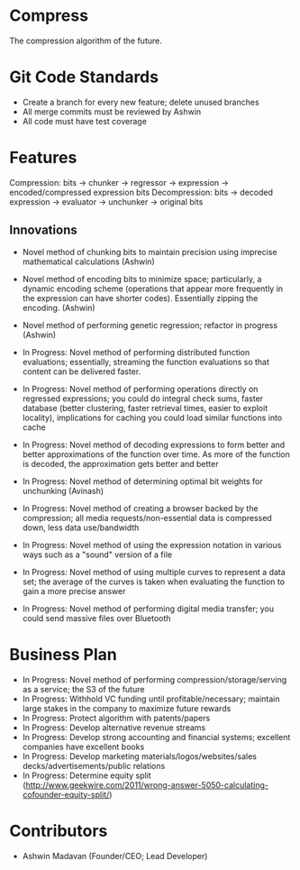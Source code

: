 # Compress
The compression algorithm of the future.

# Git Code Standards
- Create a branch for every new feature; delete unused branches
- All merge commits must be reviewed by Ashwin
- All code must have test coverage

# Features
Compression: bits -> chunker -> regressor -> expression -> encoded/compressed expression bits
Decompression: bits -> decoded expression -> evaluator -> unchunker -> original bits

## Innovations
- Novel method of chunking bits to maintain precision using imprecise mathematical calculations (Ashwin)
- Novel method of encoding bits to minimize space; particularly, a dynamic encoding scheme (operations that appear more frequently in the expression can have shorter codes). Essentially zipping the encoding. (Ashwin)
- Novel method of performing genetic regression; refactor in progress (Ashwin)

- In Progress: Novel method of performing distributed function evaluations; essentially, streaming the function evaluations so that content can be delivered faster.
- In Progress: Novel method of performing operations directly on regressed expressions; you could do integral check sums, faster database (better clustering, faster retrieval times, easier to exploit locality), implications for caching you could load similar functions into cache
- In Progress: Novel method of decoding expressions to form better and better approximations of the function over time. As more of the function is decoded, the approximation gets better and better
- In Progress: Novel method of determining optimal bit weights for unchunking (Avinash)
- In Progress: Novel method of creating a browser backed by the compression; all media requests/non-essential data is compressed down, less data use/bandwidth
- In Progress: Novel method of using the expression notation in various ways such as a "sound" version of a file
- In Progress: Novel method of using multiple curves to represent a data set; the average of the curves is taken when evaluating the function to gain a more precise answer
- In Progress: Novel method of performing digital media transfer; you could send massive files over Bluetooth

# Business Plan
- In Progress: Novel method of performing compression/storage/serving as a service; the S3 of the future
- In Progress: Withhold VC funding until profitable/necessary; maintain large stakes in the company to maximize future rewards
- In Progress: Protect algorithm with patents/papers
- In Progress: Develop alternative revenue streams
- In Progress: Develop strong accounting and financial systems; excellent companies have excellent books
- In Progress: Develop marketing materials/logos/websites/sales decks/advertisements/public relations
- In Progress: Determine equity split (http://www.geekwire.com/2011/wrong-answer-5050-calculating-cofounder-equity-split/)

# Contributors
- Ashwin Madavan (Founder/CEO; Lead Developer)